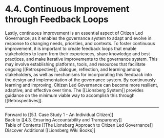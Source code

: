 # 4.4. Continuous Improvement through Feedback Loops

Lastly, continuous improvement is an essential aspect of Citizen Led Governance, as it enables the governance system to adapt and evolve in response to changing needs, priorities, and contexts. To foster continuous improvement, it is important to create feedback loops that enable stakeholders to learn from their experiences, share knowledge and best practices, and make iterative improvements to the governance system. This may involve establishing platforms, tools, and resources that facilitate ongoing [[Retrospective]], dialogue, reflection, and learning among stakeholders, as well as mechanisms for incorporating this feedback into the design and implementation of the governance system. By continuously learning and improving, Citizen Led Governance can become more resilient, adaptive, and effective over time. The [[Lionsberg System]] provides guidance on the minimum viable way to accomplish this through [[Retrospectives]]. 

___

Forward to [[5.1. Case Study 1 - An Individual Citizen]]  
Back to [[4.3. Ensuring Accountability and Transparency]]  
Table of Contents [[The Lionsberg Approach to Citizen Led Governance]]
Discover Additional [[Lionsberg Wiki Books]]  

